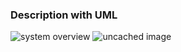 ### Description with UML

![system overview](http://www.plantuml.com/plantuml/proxy?cache=no&src=https://raw.github.com/anoff/plantbuddy/master/assets/overview.iuml)
![uncached image](http://www.plantuml.com/plantuml/proxy?cache=no&src=https://raw.github.com/plantuml/plantuml-server/master/src/main/webapp/resource/test2diagrams.txt)

